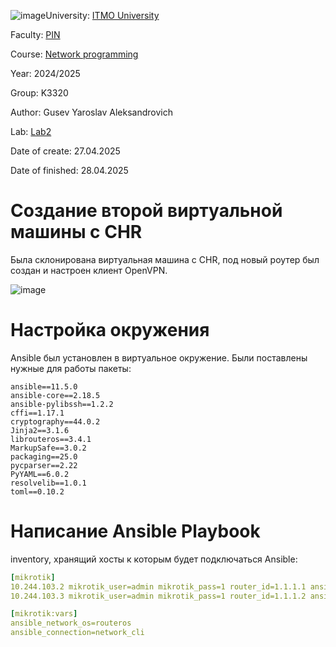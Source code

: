 ![image](https://github.com/user-attachments/assets/d5598d00-0f61-4042-b07c-7498c1ce3a85)University: [ITMO University](https://itmo.ru/ru/)

Faculty: [PIN](https://fict.itmo.ru)

Course: [Network programming](https://itmo-ict-faculty.github.io/network-programming/)

Year: 2024/2025

Group: K3320

Author: Gusev Yaroslav Aleksandrovich

Lab: [Lab2](https://itmo-ict-faculty.github.io/network-programming/education/labs2023_2024/lab2/lab2/)

Date of create: 27.04.2025

Date of finished: 28.04.2025


# Создание второй виртуальной машины с CHR

Была склонирована виртуальная машина с CHR, под новый роутер был создан и настроен клиент OpenVPN.

![image](https://github.com/user-attachments/assets/87c51645-693c-4936-959e-a42ec1acf613)


# Настройка окружения

Ansible был установлен в виртуальное окружение. Были поставлены нужные для работы пакеты:

```
ansible==11.5.0
ansible-core==2.18.5
ansible-pylibssh==1.2.2
cffi==1.17.1
cryptography==44.0.2
Jinja2==3.1.6
librouteros==3.4.1
MarkupSafe==3.0.2
packaging==25.0
pycparser==2.22
PyYAML==6.0.2
resolvelib==1.0.1
toml==0.10.2
```

# Написание Ansible Playbook

inventory, хранящий хосты к которым будет подключаться Ansible:

```yaml
[mikrotik]
10.244.103.2 mikrotik_user=admin mikrotik_pass=1 router_id=1.1.1.1 ansible_user=admin ansible_ssh_pass=1
10.244.103.3 mikrotik_user=admin mikrotik_pass=1 router_id=1.1.1.2 ansible_user=admin ansible_ssh_pass=1

[mikrotik:vars]
ansible_network_os=routeros
ansible_connection=network_cli
```




